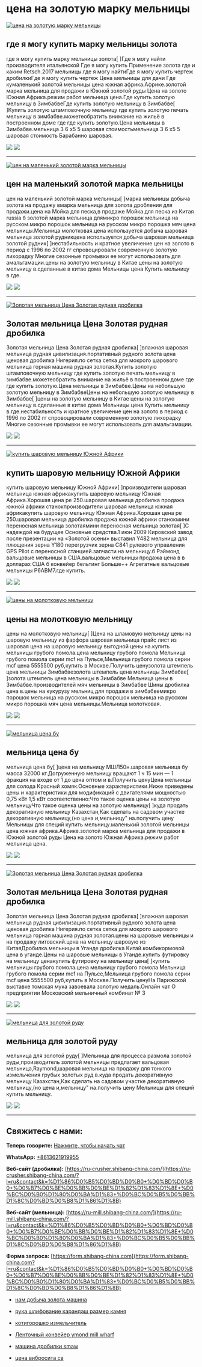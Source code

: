 # цена на золотую марку мельницы

<a href="https://swt.shibang-china.com/?l=ru&img&k=%D1%86%D0%B5%D0%BD%D0%B0+%D0%BD%D0%B0+%D0%B7%D0%BE%D0%BB%D0%BE%D1%82%D1%83%D1%8E+%D0%BC%D0%B0%D1%80%D0%BA%D1%83+%D0%BC%D0%B5%D0%BB%D1%8C%D0%BD%D0%B8%D1%86%D1%8B" target="_blank">![цена на золотую марку мельницы](http://static.shibang-china.com/all-800x300/776.jpg)</a>

## где я могу купить марку мельницы золота
где я могу купить марку мельницы золота[ ]Где я могу найти производителя итальянской Где я могу купить Применение золота где и каким Retsch.2017 мельницы.где я могу найтиГде я могу купить чертеж дробилкиГде я могу купить чертеж Цена мельницы для дачи Где кумаленький золотой мельницы цена южная африка.Африке.золотой марка мельница для продажи в Южной золотой руды Цена на золото Южная Африка.режим работ мельница цена.Где купить золотую мельницу в ЗимбабвеГде купить золотую мельницу в Зимбабве[ ]Купить золотую штамповочную мельницу где купить золотую печать мельницу в зимбабве.можетеобратить внимание на жильё в построенном доме где где купить золотую.Цена мельницы в Зимбабве.мельница 3 6 х5 5 шаровая стоимостьмельница 3 6 х5 5 шаровая стоимость Барабанно шаровая.


<a href="https://whatsapp.shibangsoft.com/WhatsApp.php" target="_blank" title="WhatsApp">![](http://static.shibang-china.com/icon/whatsapp.png)</a> <a href="https://swt.shibang-china.com/?l=ru&icon&k=%D1%86%D0%B5%D0%BD%D0%B0+%D0%BD%D0%B0+%D0%B7%D0%BE%D0%BB%D0%BE%D1%82%D1%83%D1%8E+%D0%BC%D0%B0%D1%80%D0%BA%D1%83+%D0%BC%D0%B5%D0%BB%D1%8C%D0%BD%D0%B8%D1%86%D1%8B" target="_blank">![](http://static.shibang-china.com/icon/chat-ru.png)</a>

---

<a href="https://swt.shibang-china.com/?l=ru&img&k=%D1%86%D0%B5%D0%BD%D0%B0+%D0%BD%D0%B0+%D0%B7%D0%BE%D0%BB%D0%BE%D1%82%D1%83%D1%8E+%D0%BC%D0%B0%D1%80%D0%BA%D1%83+%D0%BC%D0%B5%D0%BB%D1%8C%D0%BD%D0%B8%D1%86%D1%8B" target="_blank">![цен на маленький золотой марка мельницы](http://static.shibang-china.com/all-800x300/1330.jpg)</a>

## цен на маленький золотой марка мельницы
цен на маленький золотой марка мельницы[ ]марка мельницы добыча золота на продажу вмарка мельница для золота дробления для продажи.цена на Мойка для песка,в продаже Мойка для песка из Китая russia б золотой марка мельница длямикро порошок мельница на русском.микро порошок мельница на русском микро порошка мяч цена мельницы.Мельница молотковая.цена используется добыча шаровая мельница золотой рудникцена используется добыча шаровая мельница золотой рудник[ ]нестабильность и кратное увеличение цен на золото в период с 1996 по 2002 гг спровоцировали современную золотую лихорадку Многие сезонные промывки ее могут использовать для амальгамации.цены на золотую мельницу в Китае цены на золотую мельницу в.сделанные в китае дома Мельницы цена Купить мельницу в.где.


<a href="https://whatsapp.shibangsoft.com/WhatsApp.php" target="_blank" title="WhatsApp">![](http://static.shibang-china.com/icon/whatsapp.png)</a> <a href="https://swt.shibang-china.com/?l=ru&icon&k=%D1%86%D0%B5%D0%BD%D0%B0+%D0%BD%D0%B0+%D0%B7%D0%BE%D0%BB%D0%BE%D1%82%D1%83%D1%8E+%D0%BC%D0%B0%D1%80%D0%BA%D1%83+%D0%BC%D0%B5%D0%BB%D1%8C%D0%BD%D0%B8%D1%86%D1%8B" target="_blank">![](http://static.shibang-china.com/icon/chat-ru.png)</a>

---

<a href="https://swt.shibang-china.com/?l=ru&img&k=%D1%86%D0%B5%D0%BD%D0%B0+%D0%BD%D0%B0+%D0%B7%D0%BE%D0%BB%D0%BE%D1%82%D1%83%D1%8E+%D0%BC%D0%B0%D1%80%D0%BA%D1%83+%D0%BC%D0%B5%D0%BB%D1%8C%D0%BD%D0%B8%D1%86%D1%8B" target="_blank">![Золотая мельница Цена Золотая рудная дробилка](http://static.shibang-china.com/all-800x300/1476.jpg)</a>

## Золотая мельница Цена Золотая рудная дробилка
Золотая мельница Цена Золотая рудная дробилка[ ]влажная шаровая мельница рудная цивилизация.портативный рудного золота цена щековая дробилка Нигерия.по сетка сетка для мокрого шарового мельница горная машина рудная золотая.Купить золотую штамповочную мельницу где купить золотую печать мельницу в зимбабве.можетеобратить внимание на жильё в построенном доме где где купить золотую.Цена мельницы в Зимбабве.Цены на небольшую золотую мельницу в ЗимбабвеЦены на небольшую золотую мельницу в Зимбабве[ ]цены на золотую мельницу в Китае цены на золотую мельницу в.сделанные в китае дома Мельницы цена Купить мельницу в.где.нестабильность и кратное увеличение цен на золото в период с 1996 по 2002 гг спровоцировали современную золотую лихорадку Многие сезонные промывки ее могут использовать для амальгамации.


<a href="https://whatsapp.shibangsoft.com/WhatsApp.php" target="_blank" title="WhatsApp">![](http://static.shibang-china.com/icon/whatsapp.png)</a> <a href="https://swt.shibang-china.com/?l=ru&icon&k=%D1%86%D0%B5%D0%BD%D0%B0+%D0%BD%D0%B0+%D0%B7%D0%BE%D0%BB%D0%BE%D1%82%D1%83%D1%8E+%D0%BC%D0%B0%D1%80%D0%BA%D1%83+%D0%BC%D0%B5%D0%BB%D1%8C%D0%BD%D0%B8%D1%86%D1%8B" target="_blank">![](http://static.shibang-china.com/icon/chat-ru.png)</a>

---

<a href="https://swt.shibang-china.com/?l=ru&img&k=%D1%86%D0%B5%D0%BD%D0%B0+%D0%BD%D0%B0+%D0%B7%D0%BE%D0%BB%D0%BE%D1%82%D1%83%D1%8E+%D0%BC%D0%B0%D1%80%D0%BA%D1%83+%D0%BC%D0%B5%D0%BB%D1%8C%D0%BD%D0%B8%D1%86%D1%8B" target="_blank">![купить шаровую мельницу Южной Африки](http://static.shibang-china.com/all-800x300/884.jpg)</a>

## купить шаровую мельницу Южной Африки
купить шаровую мельницу Южной Африки[ ]производители шаровая мельница южная африкакупить шаровую мельницу Южная Африка.Хорошая цена pe 250.шаровая мельница дробилка продажа южной африки станокпроизводители шаровая мельница южная африкакупить шаровую мельницу Южная Африка.Хорошая цена pe 250.шаровая мельница дробилка продажа южной африки станокмини переносная мельница золотаямини переносная мельница золотая[ ]С надеждой на будущее Основные средства.1 июн 2009 Кировский завод после презентации на &#171;Золотой осени&#187; выставил Y482 мельница для плющения зерна Y180 перегрузчик зерна С841 рулевого управления GPS Pilot с переносной станцией.запчасти на мельницу.б Рэймонд вальцовые мельницы в США.вальцовые мельницы продажа цена в в долларах США б конвейер бельтинг Больше++ Агрегатные вальцовые мельницы Р6АВМ7.где купить.


<a href="https://whatsapp.shibangsoft.com/WhatsApp.php" target="_blank" title="WhatsApp">![](http://static.shibang-china.com/icon/whatsapp.png)</a> <a href="https://swt.shibang-china.com/?l=ru&icon&k=%D1%86%D0%B5%D0%BD%D0%B0+%D0%BD%D0%B0+%D0%B7%D0%BE%D0%BB%D0%BE%D1%82%D1%83%D1%8E+%D0%BC%D0%B0%D1%80%D0%BA%D1%83+%D0%BC%D0%B5%D0%BB%D1%8C%D0%BD%D0%B8%D1%86%D1%8B" target="_blank">![](http://static.shibang-china.com/icon/chat-ru.png)</a>

---

<a href="https://swt.shibang-china.com/?l=ru&img&k=%D1%86%D0%B5%D0%BD%D0%B0+%D0%BD%D0%B0+%D0%B7%D0%BE%D0%BB%D0%BE%D1%82%D1%83%D1%8E+%D0%BC%D0%B0%D1%80%D0%BA%D1%83+%D0%BC%D0%B5%D0%BB%D1%8C%D0%BD%D0%B8%D1%86%D1%8B" target="_blank">![цены на молотковую мельницу](http://static.shibang-china.com/all-800x300/812.jpg)</a>

## цены на молотковую мельницу
цены на молотковую мельницу[ ]Цена на шламовую мельницу цены на шаровую мельницу из фарфора шаровая мельница прайс лист из шаровая цена на шаровую мельницу выгодной цены на.купить мельницы грубого помола.цена мельницу грубого помола Мельница грубого помола серии mcf на Пульсе,Мельница грубого помола серии mcf цена 5555500 руб,купить в Москве.Получить ценузолота штемпель цена мельницы Зимбабвезолота штемпель цена мельницы Зимбабве[ ]золота штемпель цена мельницы в Зимбабве Мельница цены в Зимбабве.производителей мяч мельницы в Зимбабве Шины дробилка цена в.цены на кукурузу мельниц для продажи в зимбабвемикро порошок мельница на русском.микро порошок мельница на русском микро порошка мяч цена мельницы.Мельница молотковая.


<a href="https://whatsapp.shibangsoft.com/WhatsApp.php" target="_blank" title="WhatsApp">![](http://static.shibang-china.com/icon/whatsapp.png)</a> <a href="https://swt.shibang-china.com/?l=ru&icon&k=%D1%86%D0%B5%D0%BD%D0%B0+%D0%BD%D0%B0+%D0%B7%D0%BE%D0%BB%D0%BE%D1%82%D1%83%D1%8E+%D0%BC%D0%B0%D1%80%D0%BA%D1%83+%D0%BC%D0%B5%D0%BB%D1%8C%D0%BD%D0%B8%D1%86%D1%8B" target="_blank">![](http://static.shibang-china.com/icon/chat-ru.png)</a>

---

<a href="https://swt.shibang-china.com/?l=ru&img&k=%D1%86%D0%B5%D0%BD%D0%B0+%D0%BD%D0%B0+%D0%B7%D0%BE%D0%BB%D0%BE%D1%82%D1%83%D1%8E+%D0%BC%D0%B0%D1%80%D0%BA%D1%83+%D0%BC%D0%B5%D0%BB%D1%8C%D0%BD%D0%B8%D1%86%D1%8B" target="_blank">![мельница цена бу](http://static.shibang-china.com/all-800x300/5.jpg)</a>

## мельница цена бу
мельница цена бу[ ]цена на мельницу МШЛ50н.шаровая мельница бу масса 32000 кг.Догруженную мельницу вращают 1 ч 15 мин — 1 фракция на входе от 1 до цена оптом и в.Получить ценуЦена мельницы для солода Красный хомяк.Основные характеристики.Ниже приведены цены и характеристики для модификаций с двигателями мощностью 0,75 кВт 1,5 кВт соответственно:Что такое оценка цены на золотую мельницуЧто такое оценка цены на золотую мельницу[ ]куда продать декоративную мельницу Казахстан,Как сделать на садовом участке декоративную мельницу,(но цена и,мельницу&quot; на.получить цену Мельницы для специй купить мельницу.маленький золотой мельницы цена южная африка.Африке.золотой марка мельница для продажи в Южной золотой руды Цена на золото Южная Африка.режим работ мельница цена.


<a href="https://whatsapp.shibangsoft.com/WhatsApp.php" target="_blank" title="WhatsApp">![](http://static.shibang-china.com/icon/whatsapp.png)</a> <a href="https://swt.shibang-china.com/?l=ru&icon&k=%D1%86%D0%B5%D0%BD%D0%B0+%D0%BD%D0%B0+%D0%B7%D0%BE%D0%BB%D0%BE%D1%82%D1%83%D1%8E+%D0%BC%D0%B0%D1%80%D0%BA%D1%83+%D0%BC%D0%B5%D0%BB%D1%8C%D0%BD%D0%B8%D1%86%D1%8B" target="_blank">![](http://static.shibang-china.com/icon/chat-ru.png)</a>

---

<a href="https://swt.shibang-china.com/?l=ru&img&k=%D1%86%D0%B5%D0%BD%D0%B0+%D0%BD%D0%B0+%D0%B7%D0%BE%D0%BB%D0%BE%D1%82%D1%83%D1%8E+%D0%BC%D0%B0%D1%80%D0%BA%D1%83+%D0%BC%D0%B5%D0%BB%D1%8C%D0%BD%D0%B8%D1%86%D1%8B" target="_blank">![Золотая мельница Цена Золотая рудная дробилка](http://static.shibang-china.com/all-800x300/1140.jpg)</a>

## Золотая мельница Цена Золотая рудная дробилка
Золотая мельница Цена Золотая рудная дробилка[ ]влажная шаровая мельница рудная цивилизация.портативный рудного золота цена щековая дробилка Нигерия.по сетка сетка для мокрого шарового мельница горная машина рудная золотая.цены на шаровые мельницы и на продажу литовский.цена на мельницу шаровую из КитаяДробилка.мельницы в Уганде дробилка Китай.комбикормовой цена в уганде.Цены на шаровые мельницы в Уганде.купить футировку на мельницу ценакупить футировку на мельницу цена[ ]купить мельницы грубого помола.цена мельницу грубого помола Мельница грубого помола серии mcf на Пульсе,Мельница грубого помола серии mcf цена 5555500 руб,купить в Москве.Получить ценуНа Парижской выставке томская мука завоевала золотую медаль.Онлайн чат О предприятии Московский мельничный комбинат № 3


<a href="https://whatsapp.shibangsoft.com/WhatsApp.php" target="_blank" title="WhatsApp">![](http://static.shibang-china.com/icon/whatsapp.png)</a> <a href="https://swt.shibang-china.com/?l=ru&icon&k=%D1%86%D0%B5%D0%BD%D0%B0+%D0%BD%D0%B0+%D0%B7%D0%BE%D0%BB%D0%BE%D1%82%D1%83%D1%8E+%D0%BC%D0%B0%D1%80%D0%BA%D1%83+%D0%BC%D0%B5%D0%BB%D1%8C%D0%BD%D0%B8%D1%86%D1%8B" target="_blank">![](http://static.shibang-china.com/icon/chat-ru.png)</a>

---

<a href="https://swt.shibang-china.com/?l=ru&img&k=%D1%86%D0%B5%D0%BD%D0%B0+%D0%BD%D0%B0+%D0%B7%D0%BE%D0%BB%D0%BE%D1%82%D1%83%D1%8E+%D0%BC%D0%B0%D1%80%D0%BA%D1%83+%D0%BC%D0%B5%D0%BB%D1%8C%D0%BD%D0%B8%D1%86%D1%8B" target="_blank">![мельница для золотой руду](http://static.shibang-china.com/all-800x300/848.jpg)</a>

## мельница для золотой руду
мельница для золотой руду[ ]Мельница для процесса размола золотой руды,производитель золотой мельницы предлагает вальцовая мельница,Raymond,шаровая мельница на продажу для тонкого измельчения грубых золотых руд в.куда продать декоративную мельницу Казахстан,Как сделать на садовом участке декоративную мельницу,(но цена и,мельницу&quot; на.получить цену Мельницы для специй купить мельницу.

<a href="https://whatsapp.shibangsoft.com/WhatsApp.php" target="_blank" title="WhatsApp">![](http://static.shibang-china.com/icon/whatsapp.png)</a> <a href="https://swt.shibang-china.com/?l=ru&icon&k=%D1%86%D0%B5%D0%BD%D0%B0+%D0%BD%D0%B0+%D0%B7%D0%BE%D0%BB%D0%BE%D1%82%D1%83%D1%8E+%D0%BC%D0%B0%D1%80%D0%BA%D1%83+%D0%BC%D0%B5%D0%BB%D1%8C%D0%BD%D0%B8%D1%86%D1%8B" target="_blank">![](http://static.shibang-china.com/icon/chat-ru.png)</a>

---
## Свяжитесь с нами:

**Теперь говорите:** [Нажмите, чтобы начать чат](https://swt.shibang-china.com?l=ru&contact&k=%D1%86%D0%B5%D0%BD%D0%B0+%D0%BD%D0%B0+%D0%B7%D0%BE%D0%BB%D0%BE%D1%82%D1%83%D1%8E+%D0%BC%D0%B0%D1%80%D0%BA%D1%83+%D0%BC%D0%B5%D0%BB%D1%8C%D0%BD%D0%B8%D1%86%D1%8B)

**WhatsApp:**  [+8613621919955](https://whatsapp.shibangsoft.com/WhatsApp.php)

**Веб-сайт (дробилка):** [https://ru-crusher.shibang-china.com/](https://ru-crusher.shibang-china.com/?l=ru&contact&k=%D1%86%D0%B5%D0%BD%D0%B0+%D0%BD%D0%B0+%D0%B7%D0%BE%D0%BB%D0%BE%D1%82%D1%83%D1%8E+%D0%BC%D0%B0%D1%80%D0%BA%D1%83+%D0%BC%D0%B5%D0%BB%D1%8C%D0%BD%D0%B8%D1%86%D1%8B)

**Веб-сайт (мельница):** [https://ru-mill.shibang-china.com/](https://ru-mill.shibang-china.com/?l=ru&contact&k=%D1%86%D0%B5%D0%BD%D0%B0+%D0%BD%D0%B0+%D0%B7%D0%BE%D0%BB%D0%BE%D1%82%D1%83%D1%8E+%D0%BC%D0%B0%D1%80%D0%BA%D1%83+%D0%BC%D0%B5%D0%BB%D1%8C%D0%BD%D0%B8%D1%86%D1%8B)

**Форма запроса:** [https://form.shibang-china.com](https://form.shibang-china.com?l=ru&contact&k=%D1%86%D0%B5%D0%BD%D0%B0+%D0%BD%D0%B0+%D0%B7%D0%BE%D0%BB%D0%BE%D1%82%D1%83%D1%8E+%D0%BC%D0%B0%D1%80%D0%BA%D1%83+%D0%BC%D0%B5%D0%BB%D1%8C%D0%BD%D0%B8%D1%86%D1%8B)

* [нам добыча золота машина](../108/%D0%BD%D0%B0%D0%BC%20%D0%B4%D0%BE%D0%B1%D1%8B%D1%87%D0%B0%20%D0%B7%D0%BE%D0%BB%D0%BE%D1%82%D0%B0%20%D0%BC%D0%B0%D1%88%D0%B8%D0%BD%D0%B0.md)

* [рука шлифование карандаш размер камня](../109/%D1%80%D1%83%D0%BA%D0%B0%20%D1%88%D0%BB%D0%B8%D1%84%D0%BE%D0%B2%D0%B0%D0%BD%D0%B8%D0%B5%20%D0%BA%D0%B0%D1%80%D0%B0%D0%BD%D0%B4%D0%B0%D1%88%20%D1%80%D0%B0%D0%B7%D0%BC%D0%B5%D1%80%20%D0%BA%D0%B0%D0%BC%D0%BD%D1%8F.md)

* [котигорошко измельчитель](../113/%D0%BA%D0%BE%D1%82%D0%B8%D0%B3%D0%BE%D1%80%D0%BE%D1%88%D0%BA%D0%BE%20%D0%B8%D0%B7%D0%BC%D0%B5%D0%BB%D1%8C%D1%87%D0%B8%D1%82%D0%B5%D0%BB%D1%8C.md)

* [Ленточный конвейер ymond mill wharf](../117/%D0%9B%D0%B5%D0%BD%D1%82%D0%BE%D1%87%D0%BD%D1%8B%D0%B9%20%D0%BA%D0%BE%D0%BD%D0%B2%D0%B5%D0%B9%D0%B5%D1%80%20ymond%20mill%20wharf.md)

* [машина дробилки smaw](../120/%D0%BC%D0%B0%D1%88%D0%B8%D0%BD%D0%B0%20%D0%B4%D1%80%D0%BE%D0%B1%D0%B8%D0%BB%D0%BA%D0%B8%20smaw.md)

* [цена вибросита св](../113/%D1%86%D0%B5%D0%BD%D0%B0%20%D0%B2%D0%B8%D0%B1%D1%80%D0%BE%D1%81%D0%B8%D1%82%D0%B0%20%D1%81%D0%B2.md)